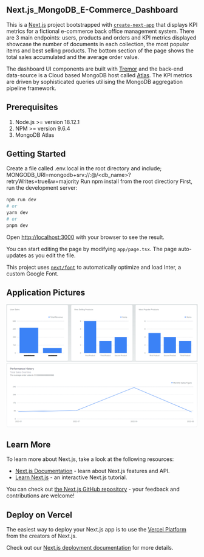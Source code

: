 ## Next.js_MongoDB_E-Commerce_Dashboard
This is a [Next.js](https://nextjs.org/) project bootstrapped with [`create-next-app`](https://github.com/vercel/next.js/tree/canary/packages/create-next-app) that displays KPI metrics for a fictional e-commerce back office management system. There are 3 main endpoints: users, products and orders and KPI metrics displayed showcase the number of documents in each collection, the most popular items and best selling products. The bottom section of the page shows the total sales accumulated and the average order value.

The dashboard UI components are built with [Tremor](https://www.tremor.so/) and the back-end data-source is a Cloud based MongoDB host called [Atlas](https://www.mongodb.com/atlas/database). The KPI metrics are driven by sophisticated queries utilising the MongoDB aggregation pipeline framework.

## Prerequisites
1) Node.js >= version 18.12.1
2) NPM >= version 9.6.4
3) MongoDB Atlas 

## Getting Started

Create a file called .env.local in the root directory and include;
MONGODB_URI=mongodb+srv://<User>:<Password>@<Cluster-Info>/<db_name>?retryWrites=true&w=majority
Run npm install from the root directiory
First, run the development server:

```bash
npm run dev
# or
yarn dev
# or
pnpm dev
```

Open [http://localhost:3000](http://localhost:3000) with your browser to see the result.

You can start editing the page by modifying `app/page.tsx`. The page auto-updates as you edit the file.

This project uses [`next/font`](https://nextjs.org/docs/basic-features/font-optimization) to automatically optimize and load Inter, a custom Google Font.

## Application Pictures
![Kpi Metrics](public/KPI_Metrics.png)
![Kpi Metrics](public/KPI_Metric.png)

## Learn More

To learn more about Next.js, take a look at the following resources:

- [Next.js Documentation](https://nextjs.org/docs) - learn about Next.js features and API.
- [Learn Next.js](https://nextjs.org/learn) - an interactive Next.js tutorial.

You can check out [the Next.js GitHub repository](https://github.com/vercel/next.js/) - your feedback and contributions are welcome!

## Deploy on Vercel

The easiest way to deploy your Next.js app is to use the [Vercel Platform](https://vercel.com/new?utm_medium=default-template&filter=next.js&utm_source=create-next-app&utm_campaign=create-next-app-readme) from the creators of Next.js.

Check out our [Next.js deployment documentation](https://nextjs.org/docs/deployment) for more details.
